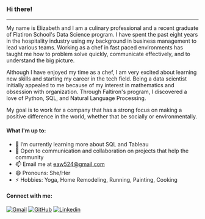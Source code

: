 ### Hi there!
***
My name is Elizabeth and I am a culinary professional and a recent graduate of Flatiron School's Data Science program.  I have spent the past eight years in the hospitality industry using my background in business management to lead various teams.  Working as a chef in fast paced environments has taught me how to problem solve quickly, communicate effectively, and to understand the big picture.

Although I have enjoyed my time as a chef, I am very excited about learning new skills and starting my career in the tech field.  Being a data scientist initially appealed to me because of my interest in mathematics and obsession with organization.  Through Faltiron's program, I discovered a love of Python, SQL, and Natural Language Processing.

My goal is to work for a company that has a strong focus on making a positive difference in the world, whether that be socially or environmentally.

#### What I'm up to:

- 🌱 I’m currently learning more about SQL and Tableau
- 💬 Open to communication and collaboration on projects that help the community
- 📫 Email me at eaw524@gmail.com 
- 😄 Pronouns: She/Her
- ⚡ Hobbies: Yoga, Home Remodeling, Running, Painting, Cooking

#### Connect with me:
[![Gmail](https://img.shields.io/badge/Gmail-D14836?style=for-the-badge&logo=gmail&logoColor=white)](eaw524@gmail.com)
[![GitHub](https://img.shields.io/badge/GitHub-100000?style=for-the-badge&logo=github&logoColor=white)](https://github.com/elizabeth524)
[![Linkedin](https://img.shields.io/badge/LinkedIn-0077B5?style=for-the-badge&logo=linkedin&logoColor=white)](https://www.linkedin.com/in/elizabeth-webster524/)
